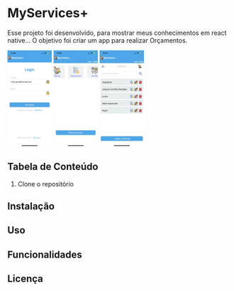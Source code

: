 # MyServices+

Esse projeto foi desenvolvido, para mostrar meus conhecimentos em react native...
O objetivo foi criar um app para realizar Orçamentos.

<img src="src/assets/Login.png" alt="Screen Login" width="100"/> <img src="src/assets/Homes.png" alt="Screen Home" width="100"/> <img src="src/assets/clientes.png" alt="Screen Clientes" width="100"/>


## Tabela de Conteúdo

1. Clone o repositório

## Instalação
## Uso
## Funcionalidades
## Licença

